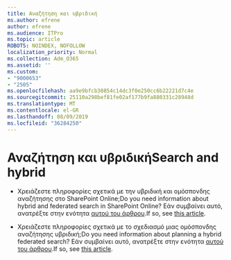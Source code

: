 ```yaml
---
title: Αναζήτηση και υβριδική
ms.author: efrene
author: efrene
ms.audience: ITPro
ms.topic: article
ROBOTS: NOINDEX, NOFOLLOW
localization_priority: Normal
ms.collection: Adm_O365
ms.assetid: ''
ms.custom:
- "9000653"
- "2505"
ms.openlocfilehash: aa9e9bfcb30854c14dc3f0e250cc6b22221d7c4e
ms.sourcegitcommit: 25110a298bef81fe02af177b9fa880331c28948d
ms.translationtype: MT
ms.contentlocale: el-GR
ms.lasthandoff: 08/09/2019
ms.locfileid: "36284250"
---
```

# <a name="search-and-hybrid"></a><span data-ttu-id="30e61-102">Αναζήτηση και υβριδική</span><span class="sxs-lookup"><span data-stu-id="30e61-102">Search and hybrid</span></span>

- <span data-ttu-id="30e61-103">Χρειάζεστε πληροφορίες σχετικά με την υβριδική και ομόσπονδης αναζήτησης στο SharePoint Online;</span><span class="sxs-lookup"><span data-stu-id="30e61-103">Do you need information about hybrid and federated search in SharePoint Online?</span></span> <span data-ttu-id="30e61-104">Εάν συμβαίνει αυτό, ανατρέξτε στην ενότητα [αυτού του άρθρου](https://docs.microsoft.com/sharepoint/hybrid/hybrid-search-in-sharepoint).</span><span class="sxs-lookup"><span data-stu-id="30e61-104">If so, see [this article](https://docs.microsoft.com/sharepoint/hybrid/hybrid-search-in-sharepoint).</span></span>

- <span data-ttu-id="30e61-105">Χρειάζεστε πληροφορίες σχετικά με το σχεδιασμό μιας ομόσπονδης αναζήτησης υβριδική;</span><span class="sxs-lookup"><span data-stu-id="30e61-105">Do you need information about planning a hybrid federated search?</span></span>  <span data-ttu-id="30e61-106">Εάν συμβαίνει αυτό, ανατρέξτε στην ενότητα [αυτού του άρθρου](https://docs.microsoft.com/sharepoint/hybrid/plan-hybrid-federated-search).</span><span class="sxs-lookup"><span data-stu-id="30e61-106">If so, see [this article](https://docs.microsoft.com/sharepoint/hybrid/plan-hybrid-federated-search).</span></span>



